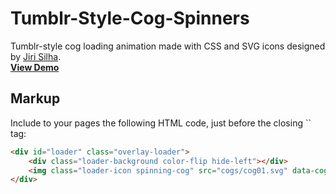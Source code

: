Tumblr-Style-Cog-Spinners
=========================

Tumblr-style cog loading animation made with CSS and SVG icons designed by <a href="https://dribbble.com/shots/1631956-Settings-Icons-PSD">Jiri Silha</a>.
<br>
<a href="http://pasqualevitiello.github.io/Tumblr-Style-Cog-Spinners/"><strong>View Demo</strong></a>

<h2>Markup</h2>
Include to your pages the following HTML code, just before the closing `</body>` tag:

```html
<div id="loader" class="overlay-loader">
	<div class="loader-background color-flip hide-left"></div>
	<img class="loader-icon spinning-cog" src="cogs/cog01.svg" data-cog="cog01">
</div>
```
</pre>

